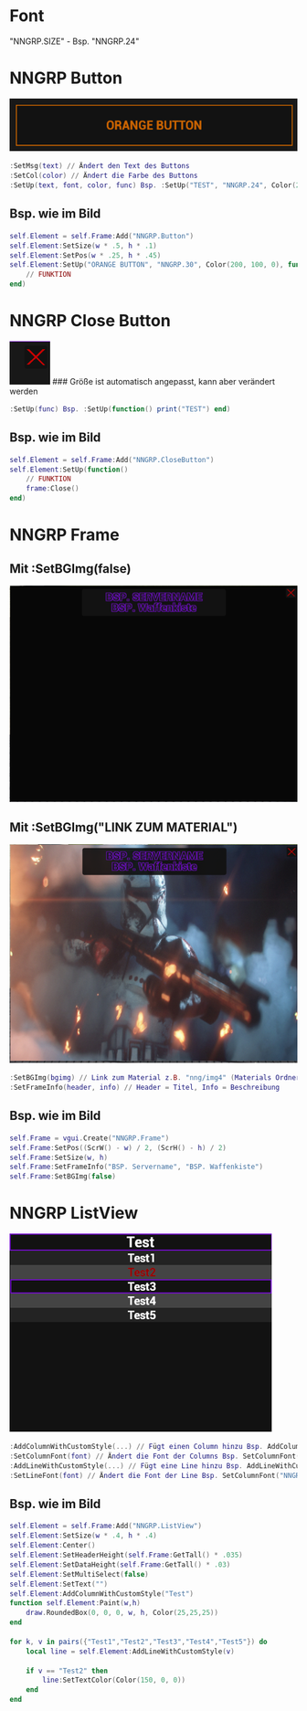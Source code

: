 # Font
"NNGRP.SIZE" - Bsp. "NNGRP.24"

# NNGRP Button
<img src="https://raw.githubusercontent.com/NupsNils/nngrp_guides/main/ui_elements/imgs/nngrp_button.png">

```LUA
:SetMsg(text) // Ändert den Text des Buttons
:SetCol(color) // Ändert die Farbe des Buttons
:SetUp(text, font, color, func) Bsp. :SetUp("TEST", "NNGRP.24", Color(255, 0, 0), function() print("TEST") end)
```
## Bsp. wie im Bild
```LUA
self.Element = self.Frame:Add("NNGRP.Button")
self.Element:SetSize(w * .5, h * .1)
self.Element:SetPos(w * .25, h * .45)
self.Element:SetUp("ORANGE BUTTON", "NNGRP.30", Color(200, 100, 0), function()
    // FUNKTION
end)
```

# NNGRP Close Button
<img src="https://raw.githubusercontent.com/NupsNils/nngrp_guides/main/ui_elements/imgs/nngrp_closebutton.png">
### Größe ist automatisch angepasst, kann aber verändert werden

```LUA
:SetUp(func) Bsp. :SetUp(function() print("TEST") end)
```
## Bsp. wie im Bild
```LUA
self.Element = self.Frame:Add("NNGRP.CloseButton")
self.Element:SetUp(function()
    // FUNKTION
    frame:Close()
end)
```

# NNGRP Frame
## Mit :SetBGImg(false)
<img src="https://raw.githubusercontent.com/NupsNils/nngrp_guides/main/ui_elements/imgs/nngrp_frame_false.png">

## Mit :SetBGImg("LINK ZUM MATERIAL")
<img src="https://raw.githubusercontent.com/NupsNils/nngrp_guides/main/ui_elements/imgs/nngrp_frame_true.png">

```LUA
:SetBGImg(bgimg) // Link zum Material z.B. "nng/img4" (Materials Ordner bei Addons)
:SetFrameInfo(header, info) // Header = Titel, Info = Beschreibung
```
## Bsp. wie im Bild
```LUA
self.Frame = vgui.Create("NNGRP.Frame")
self.Frame:SetPos((ScrW() - w) / 2, (ScrH() - h) / 2)
self.Frame:SetSize(w, h)
self.Frame:SetFrameInfo("BSP. Servername", "BSP. Waffenkiste")
self.Frame:SetBGImg(false)
```

# NNGRP ListView
<img src="https://raw.githubusercontent.com/NupsNils/nngrp_guides/main/ui_elements/imgs/nngrp_listview.png">

```LUA
:AddColumnWithCustomStyle(...) // Fügt einen Column hinzu Bsp. AddColumnWithCustomStyle("Test")
:SetColumnFont(font) // Ändert die Font der Columns Bsp. SetColumnFont("NNGRP.50")
:AddLineWithCustomStyle(...) // Fügt eine Line hinzu Bsp. AddLineWithCustomStyle("Test")
:SetLineFont(font) // Ändert die Font der Line Bsp. SetColumnFont("NNGRP.50")
```
## Bsp. wie im Bild
```LUA
self.Element = self.Frame:Add("NNGRP.ListView")
self.Element:SetSize(w * .4, h * .4)
self.Element:Center()
self.Element:SetHeaderHeight(self.Frame:GetTall() * .035)
self.Element:SetDataHeight(self.Frame:GetTall() * .03)
self.Element:SetMultiSelect(false)
self.Element:SetText("")
self.Element:AddColumnWithCustomStyle("Test")
function self.Element:Paint(w,h)
    draw.RoundedBox(0, 0, 0, w, h, Color(25,25,25))
end

for k, v in pairs({"Test1","Test2","Test3","Test4","Test5"}) do
    local line = self.Element:AddLineWithCustomStyle(v)
        
    if v == "Test2" then
        line:SetTextColor(Color(150, 0, 0))
    end
end
```
